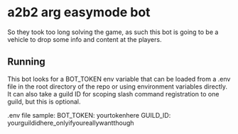 # a2b2 arg easymode bot
So they took too long solving the game, as such this bot is going to be a vehicle to drop some info and content at the players.

## Running
This bot looks for a BOT_TOKEN env variable that can be loaded from a .env file in the root directory of the repo or using environment variables directly. It can also take a guild ID for scoping slash command registration to one guild, but this is optional.

.env file sample:
BOT_TOKEN: yourtokenhere
GUILD_ID: yourguildidhere_onlyifyoureallywantthough